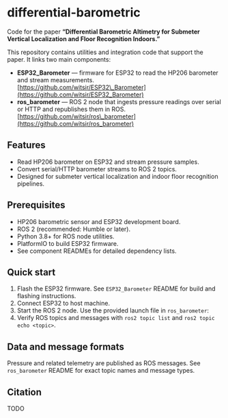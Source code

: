 # differential-barometric

Code for the paper **“Differential Barometric Altimetry for Submeter Vertical Localization and Floor Recognition Indoors.”**

This repository contains utilities and integration code that support the paper. It links two main components:

* **ESP32\_Barometer** — firmware for ESP32 to read the HP206 barometer and stream measurements.
  [https://github.com/witsir/ESP32\_Barometer](https://github.com/witsir/ESP32_Barometer)
* **ros\_barometer** — ROS 2 node that ingests pressure readings over serial or HTTP and republishes them in ROS.
  [https://github.com/witsir/ros\_barometer](https://github.com/witsir/ros_barometer)

## Features

* Read HP206 barometer on ESP32 and stream pressure samples.
* Convert serial/HTTP barometer streams to ROS 2 topics.
* Designed for submeter vertical localization and indoor floor recognition pipelines.

## Prerequisites

* HP206 barometric sensor and ESP32 development board.
* ROS 2 (recommended: Humble or later).
* Python 3.8+ for ROS node utilities.
* PlatformIO to build ESP32 firmware.
* See component READMEs for detailed dependency lists.

## Quick start

1. Flash the ESP32 firmware. See `ESP32_Barometer` README for build and flashing instructions.
2. Connect ESP32 to host machine.
3. Start the ROS 2 node. Use the provided launch file in `ros_barometer`:
4. Verify ROS topics and messages with `ros2 topic list` and `ros2 topic echo <topic>`.

## Data and message formats

Pressure and related telemetry are published as ROS messages. See `ros_barometer` README for exact topic names and message types.

## Citation
TODO

